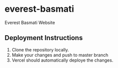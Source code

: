 # everest-basmati
Everest Basmati Website

## Deployment Instructions
1. Clone the repository locally.
2. Make your changes and push to master branch
3. Vercel should automatically deploye the changes.
